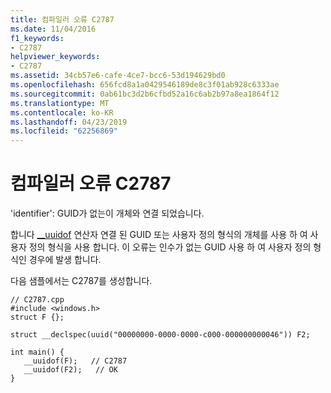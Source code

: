 ```yaml
---
title: 컴파일러 오류 C2787
ms.date: 11/04/2016
f1_keywords:
- C2787
helpviewer_keywords:
- C2787
ms.assetid: 34cb57e6-cafe-4ce7-bcc6-53d194629bd0
ms.openlocfilehash: 656fcd8a1a0429546189de8c3f01ab928c6333ae
ms.sourcegitcommit: 0ab61bc3d2b6cfbd52a16c6ab2b97a8ea1864f12
ms.translationtype: MT
ms.contentlocale: ko-KR
ms.lasthandoff: 04/23/2019
ms.locfileid: "62256869"
---
```

# <a name="compiler-error-c2787"></a>컴파일러 오류 C2787

'identifier': GUID가 없는이 개체와 연결 되었습니다.

합니다 [__uuidof](../../cpp/uuidof-operator.md) 연산자 연결 된 GUID 또는 사용자 정의 형식의 개체를 사용 하 여 사용자 정의 형식을 사용 합니다. 이 오류는 인수가 없는 GUID 사용 하 여 사용자 정의 형식인 경우에 발생 합니다.

다음 샘플에서는 C2787를 생성합니다.

```
// C2787.cpp
#include <windows.h>
struct F {};

struct __declspec(uuid("00000000-0000-0000-c000-000000000046")) F2;

int main() {
   __uuidof(F);   // C2787
   __uuidof(F2);   // OK
}
```